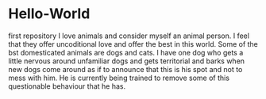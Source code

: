 # Hello-World
first repository
I love animals and consider myself an animal person. I feel that they offer uncoditional love and offer the best in this world. Some of the bst domesticated animals are dogs and cats. I have one dog who gets a little nervous around unfamiliar dogs and gets territorial and barks when new dogs come around as if to announce that this is his spot and not to mess with him. He is currently being trained to remove some of this questionable behaviour that he has.
